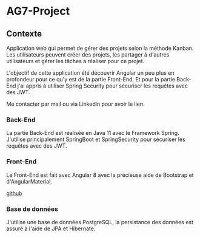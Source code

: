 <h1>AG7-Project</h1>

<h2>Contexte</h2>

<p>
  Application web qui permet de gérer des projets selon la méthode Kanban. Les utilisateurs peuvent créer des projets, 
  les partager à d'autres utilisateurs et gérer les tâches a réaliser pour ce projet.
</p>

<p>
  L'objectif de cette application été découvrir Angular un peu plus en profondeur pour ce qu'y est de la partie Front-End. 
  Et pour la partie Back-End j'ai appris à utiliser Spring Security pour sécuriser les requêtes avec des JWT.
</p>

<p>
  Me contacter par mail ou via Linkedin pour avoir le lien.
</p>

<h3>Back-End</h3>
<p>
  La partie Back-End est réalisée en Java 11 avec le Framework Spring. 
  J'utilise principalement SpringBoot et SpringSecurity pour sécuriser les requêtes avec des JWT.
</p>

<h3>Front-End</h3>

<p>
  Le Front-End est fait avec Angular 8 avec la précieuse aide de Bootstrap et d'AngularMaterial.
</p>
<p>
  <a href="https://github.com/ag7-alexis/public-ag7-project-frontend">github</a>
</p>

<h3>Base de données</h3>
<p>
  J'utilise une base de données PostgreSQL, la persistance des données est assuré à l'aide de JPA et Hibernate.
</p>
